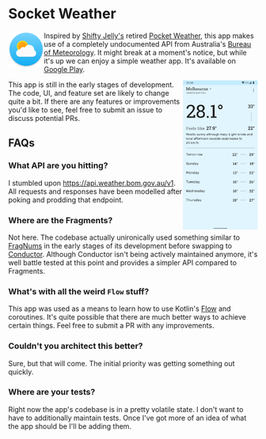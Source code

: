 # Socket Weather

<img src="app/src/main/res/mipmap-xxxhdpi/ic_launcher_round.png" title="Launcher icon" align="left" width="72" height="72">

Inspired by [Shifty Jelly's](https://blog.shiftyjelly.com/) retired
[Pocket Weather](https://blog.shiftyjelly.com/2018/08/31/everything-that-begins-must-also-end/), this app makes use of
a completely undocumented API from Australia's [Bureau of Meteorology](https://weather.bom.gov.au). It might break
at a moment's notice, but while it's up we can enjoy a simple weather app. It's available on [Google Play](https://play.google.com/store/apps/details?id=codes.chrishorner.socketweather).

<img src="app/src/main/play/listings/en-AU/graphics/phone-screenshots/1.png" width="30%" align="right">

This app is still in the early stages of development. The code, UI, and feature set are likely to change quite a bit. If there are any features or improvements you'd like to see, feel free to submit an issue to discuss potential PRs.

## FAQs

### What API are you hitting?

I stumbled upon https://api.weather.bom.gov.au/v1. All requests and responses have been modelled after poking and prodding that endpoint.

### Where are the Fragments?

Not here. The codebase actually unironically used something similar to [FragNums](https://github.com/pyricau/fragnums) in the early stages of its development before swapping to [Conductor](https://github.com/bluelinelabs/Conductor). Although Conductor isn't being actively maintained anymore, it's well battle tested at this point and provides a simpler API compared to Fragments.

### What's with all the weird `Flow` stuff?

This app was used as a means to learn how to use Kotlin's [Flow](https://kotlinlang.org/docs/reference/coroutines/flow.html) and coroutines. It's quite possible that there are much better ways to achieve certain things. Feel free to submit a PR with any improvements.

### Couldn't you architect this better?

Sure, but that will come. The initial priority was getting something out quickly.

### Where are your tests?

Right now the app's codebase is in a pretty volatile state. I don't want to have to additionally maintain tests. Once I've got more of an idea of what the app should be I'll be adding them.
